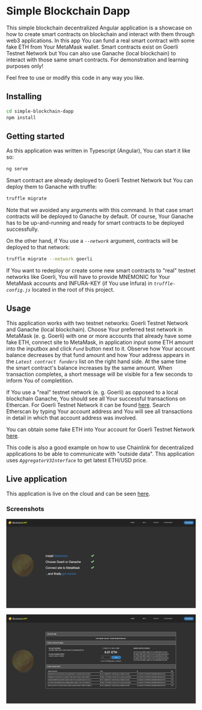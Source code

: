 # Simple Blockchain Dapp

This simple blockchain decentralized Angular application is a showcase on how to create smart contracts on blockchain and interact with them through web3 applications. In this app You can fund a real smart contract with some fake ETH from Your MetaMask wallet. Smart contracts exist on Goerli Testnet Network but You can also use Ganache (local blockchain) to interact with those same smart contracts. For demonstration and learning purposes only!

Feel free to use or modify this code in any way you like.

## Installing

```bash
cd simple-blockchain-dapp
npm install
```

## Getting started

As this application was written in Typescript (Angular), You can start it like so:

```bash
ng serve
```

Smart contract are already deployed to Goerli Testnet Network but You can deploy them to Ganache with truffle:

```bash
truffle migrate
```

Note that we avoided any arguments with this command. In that case smart contracts will be deployed to Ganache by default. Of course, Your Ganache has to be up-and-running and ready for smart contracts to be deployed successfully.

On the other hand, if You use a _`--network`_ argument, contracts will be deployed to that network:

```bash
truffle migrate --network goerli
```

If You want to redeploy or create some new smart contracts to "real" testnet networks like Goerli, You will have to provide MNEMONIC for Your MetaMask accounts and INFURA-KEY (if You use Infura) in _`truffle-config.js`_ located in the root of this project.

## Usage

This application works with two testnet networks: Goerli Testnet Network and Ganache (local blockchain). Choose Your preferred test network in MetaMask (e. g. Goerli) with one or more accounts that already have some fake ETH, connect site to MetaMask, in application input some ETH amount into the inputbox and click _`Fund`_ button next to it. Observe how Your account balance decreases by that fund amount and how Your address appears in the _`Latest contract funders`_ list on the right hand side. At the same time the smart contract's balance increases by the same amount. When transaction completes, a short message will be visible for a few seconds to inform You of completition.

If You use a "real" testnet network (e. g. Goerli) as opposed to a local blockchain Ganache, You should see all Your successful transactions on Ethercan. For Goerli Testnet Network it can be found [here](https://goerli.etherscan.io/). Search Etherscan by typing Your account address and You will see all transactions in detail in which that account address was involved.

You can obtain some fake ETH into Your account for Goerli Testnet Network [here](https://goerlifaucet.com/).

This code is also a good example on how to use Chainlink for decentralized applications to be able to communicate with "outside data". This application uses _`AggregatorV3Interface`_ to get latest ETH/USD price.

## Live application

This application is live on the cloud and can be seen [here](https://simple-blockchain-dapp.web.app/).

### Screenshots

![Simple Blockchain Dapp](./src/assets/img/screenshot2.jpg)

![Simple Blockchain Dapp](./src/assets/img/screenshot3.jpg)
